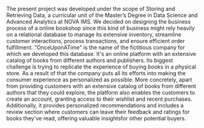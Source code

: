 The present project was developed under the scope of Storing and Retrieving Data, a 
curricular unit of the Master’s Degree in Data Science and Advanced Analytics at NOVA IMS.
    We decided on designing the business process of a online bookshop since this kind of 
business might rely heavily on a relational database to manage its extensive inventory, 
streamline customer interactions, process transactions, and ensure efficient order 
fulfillment.
	"OnceUponATime" is the name of the fictitious company for which we developed this 
database. It's an online platform with an extensive catalog of books from different 
authors and publishers. Its biggest challenge is trying to replicate the experience of 
buying books in a physical store. As a result of that the company puts all its efforts 
into making the consumer experience as personalized as possible.
	More concretely, apart from providing customers with an extensive catalog of books 
from different authors that they could explore, the platform also enables the customers to 
create an account, granting access to their wishlist and recent purchases. 
Additionally, it provides personalized recommendations and includes a review section where 
customers can leave their feedback and ratings for books they've read, offering valuable 
insightsfor other potential buyers. 

